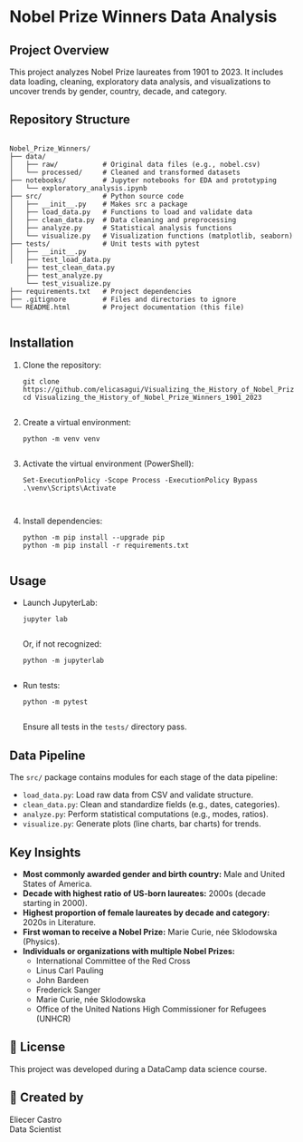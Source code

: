 <!DOCTYPE html>
<html lang="en">

<body>
  <h1>Nobel Prize Winners Data Analysis</h1>

  <h2>Project Overview</h2>
  <p>This project analyzes Nobel Prize laureates from 1901 to 2023. It includes data loading, cleaning, exploratory data analysis, and visualizations to uncover trends by gender, country, decade, and category.</p>

  <h2>Repository Structure</h2>
  <pre><code>
Nobel_Prize_Winners/
├── data/
│   ├── raw/           # Original data files (e.g., nobel.csv)
│   └── processed/     # Cleaned and transformed datasets
├── notebooks/         # Jupyter notebooks for EDA and prototyping
│   └── exploratory_analysis.ipynb
├── src/               # Python source code
│   ├── __init__.py    # Makes src a package
│   ├── load_data.py   # Functions to load and validate data
│   ├── clean_data.py  # Data cleaning and preprocessing
│   ├── analyze.py     # Statistical analysis functions
│   └── visualize.py   # Visualization functions (matplotlib, seaborn)
├── tests/             # Unit tests with pytest
│   ├── __init__.py
│   ├── test_load_data.py
    ├── test_clean_data.py
    ├── test_analyze.py
    └── test_visualize.py
├── requirements.txt   # Project dependencies
├── .gitignore         # Files and directories to ignore
└── README.html        # Project documentation (this file)
  </code></pre>

  <h2>Installation</h2>
  <ol>
    <li>Clone the repository:<br>
      <pre><code>git clone https://github.com/elicasagui/Visualizing_the_History_of_Nobel_Prize_Winners_1901_2023.git
cd Visualizing_the_History_of_Nobel_Prize_Winners_1901_2023
      </code></pre>
    </li>
    <li>Create a virtual environment:<br>
      <pre><code>python -m venv venv
      </code></pre>
    </li>
    <li>Activate the virtual environment (PowerShell):<br>
      <pre><code>Set-ExecutionPolicy -Scope Process -ExecutionPolicy Bypass
.\venv\Scripts\Activate  
<!-- This temporarily allows script execution and then activates the venv -->
      </code></pre>
    </li>
    <li>Install dependencies:<br>
      <pre><code>python -m pip install --upgrade pip
python -m pip install -r requirements.txt
      </code></pre>
    </li>
  </ol>

  <h2>Usage</h2>
  <ul>
    <li>Launch JupyterLab:<br>
      <pre><code>jupyter lab
      </code></pre>
      Or, if not recognized:<br>
      <pre><code>python -m jupyterlab
      </code></pre>
    </li>
    <li>Run tests:<br>
      <pre><code>python -m pytest
      </code></pre>
      Ensure all tests in the <code>tests/</code> directory pass.
    </li>
  </ul>

  <h2>Data Pipeline</h2>
  <p>The <code>src/</code> package contains modules for each stage of the data pipeline:</p>
  <ul>
    <li><code>load_data.py</code>: Load raw data from CSV and validate structure.</li>
    <li><code>clean_data.py</code>: Clean and standardize fields (e.g., dates, categories).</li>
    <li><code>analyze.py</code>: Perform statistical computations (e.g., modes, ratios).</li>
    <li><code>visualize.py</code>: Generate plots (line charts, bar charts) for trends.</li>
  </ul>

  <h2>Key Insights</h2>
  <ul>
    <li><strong>Most commonly awarded gender and birth country:</strong> Male and United States of America.</li>
    <li><strong>Decade with highest ratio of US-born laureates:</strong> 2000s (decade starting in 2000).</li>
    <li><strong>Highest proportion of female laureates by decade and category:</strong> 2020s in Literature.</li>
    <li><strong>First woman to receive a Nobel Prize:</strong> Marie Curie, née Sklodowska (Physics).</li>
    <li><strong>Individuals or organizations with multiple Nobel Prizes:</strong>
      <ul>
        <li>International Committee of the Red Cross</li>
        <li>Linus Carl Pauling</li>
        <li>John Bardeen</li>
        <li>Frederick Sanger</li>
        <li>Marie Curie, née Sklodowska</li>
        <li>Office of the United Nations High Commissioner for Refugees (UNHCR)</li>
      </ul>
    </li>
  </ul>

  <h2>📄 License</h2>
  <p>This project was developed during a DataCamp data science course.</p>

  <h2>📄 Created by</h2>
  <p>Eliecer Castro<br>
  Data Scientist</p>
</body>
</html>

